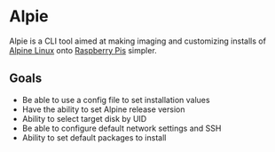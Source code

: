 # Alpie

Alpie is a CLI tool aimed at making imaging and customizing installs of [Alpine Linux](https://www.alpinelinux.org/about/) onto [Raspberry Pis](https://www.raspberrypi.com) simpler.

## Goals

- Be able to use a config file to set installation values
- Have the ability to set Alpine release version 
- Ability to select target disk by UID
- Be able to configure default network settings and SSH
- Ability to set default packages to install


